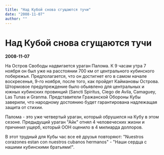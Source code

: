 ```yaml
---
title: "Над Кубой снова cгущаются тучи"
date: "2008-11-07"
author: ""
---
```


# Над Кубой снова cгущаются тучи

**2008-11-07** 

На Остров Свободы надвигается ураган Палома. К 9 часам утра 7 ноября он был уже на расстоянии 700 км от центрального кубинского побережья. Предполагается, что он достигнет его в самом начале воскресенья, 9-го ноября, после того, как пройдет Каймановы Острова. Штормовое предупреждение было обьявлено для центральных и южных кубинских провинций (Sancti Spiritus, Ciego de Avila, Camaguey, Las Tunas и Granma. Представители Гражанской Обороны Кубы заверили, что народному достоянию будет гарантирована надлежащая защита от стихии.

Палома - это уже четвертый ураган, который обрушился на Кубу в этом сезоне. Предыдущий ураган "Айк" отнял 4 человеческих жизни и причинил ущерб, который ООН оценило в 4 милиарда доллоров.

В этот трудный для Кубы час все её друзья повторяют: "Nuestros corazonеs estan con nuestros cubanos hermanos" - "Наши сердца с нашими кубинскими братьями!".